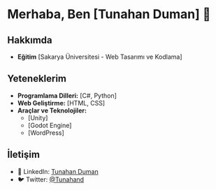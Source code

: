 # Merhaba, Ben [Tunahan Duman] 👋

## Hakkımda
- **Eğitim** [Sakarya Üniversitesi - Web Tasarımı ve Kodlama]

## Yeteneklerim
- **Programlama Dilleri:** [C#, Python]
- **Web Geliştirme:** [HTML, CSS]
- **Araçlar ve Teknolojiler:**
  - [Unity]
  - [Godot Engine]
  - [WordPress]

## İletişim
- 🔗 LinkedIn: [Tunahan Duman](https://www.linkedin.com/in/tunahan-duman/)
- 🐦 Twitter: [@Tunahand](https://twitter.com/Tunahannd)
